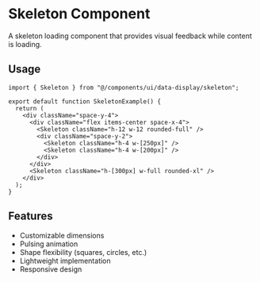 # Skeleton Component

A skeleton loading component that provides visual feedback while content is loading.

## Usage

```tsx
import { Skeleton } from "@/components/ui/data-display/skeleton";

export default function SkeletonExample() {
  return (
    <div className="space-y-4">
      <div className="flex items-center space-x-4">
        <Skeleton className="h-12 w-12 rounded-full" />
        <div className="space-y-2">
          <Skeleton className="h-4 w-[250px]" />
          <Skeleton className="h-4 w-[200px]" />
        </div>
      </div>
      <Skeleton className="h-[300px] w-full rounded-xl" />
    </div>
  );
}
```

## Features

- Customizable dimensions
- Pulsing animation
- Shape flexibility (squares, circles, etc.)
- Lightweight implementation
- Responsive design
